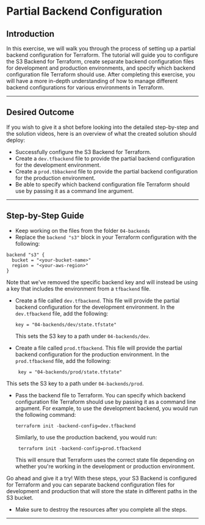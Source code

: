 # Partial Backend Configuration

## Introduction

In this exercise, we will walk you through the process of setting up a partial backend configuration for Terraform. The
tutorial will guide you to configure the S3 Backend for Terraform, create separate backend configuration files for
development and production environments, and specify which backend configuration file Terraform should use. After
completing this exercise, you will have a more in-depth understanding of how to manage different backend configurations
for various environments in Terraform.

--- 

## Desired Outcome

If you wish to give it a shot before looking into the detailed step-by-step and the solution videos, here is an overview
of what the created solution should deploy:

* Successfully configure the S3 Backend for Terraform.
* Create a `dev.tfbackend` file to provide the partial backend configuration for the development environment.
* Create a `prod.tbbackend` file to provide the partial backend configuration for the production environment.
* Be able to specify which backend configuration file Terraform should use by passing it as a command line argument.

---

## Step-by-Step Guide

* Keep working on the files from the folder `04-backends`
* Replace the `backend "s3"` block in your Terraform configuration with the following:

```hcl
backend "s3" {
  bucket = "<your-bucket-name>"
  region = "<your-aws-region>"
}
```

Note that we've removed the specific backend key and will instead be using a key that includes the environment from a
`tfbackend` file.

* Create a file called `dev.tfbackend`. This file will provide the partial backend configuration for the development
  environment. In the `dev.tfbackend` file, add the following:
    ```hcl
    key = "04-backends/dev/state.tfstate"
    ```

  This sets the S3 key to a path under `04-backends/dev`.
* Create a file called `prod.tfbackend`. This file will provide the partial backend configuration for the production
  environment. In the `prod.tfbackend` file, add the following:
    ```hcl
     key = "04-backends/prod/state.tfstate"
    ```

This sets the S3 key to a path under `04-backends/prod`.

* Pass the backend file to Terraform. You can specify which backend configuration file Terraform should use by passing
  it as a command line argument. For example, to use the development backend, you would run the following command:
    ```shell 
    terraform init -backend-config=dev.tfbackend 
    ```
  Similarly, to use the production backend, you would run:
  ```shell
   terraform init -backend-config=prod.tfbackend 
  ```
  This will ensure that Terraform uses the correct state file depending on whether you're working in the development or
  production environment.

Go ahead and give it a try! With these steps, your S3 Backend is configured for Terraform and you can separate backend
configuration files for development and production that will store the state in different paths in the S3 bucket.

* Make sure to destroy the resources after you complete all the steps.

--- 